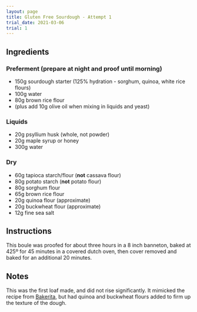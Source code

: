 ```yaml
---
layout: page
title: Gluten Free Sourdough - Attempt 1
trial_date: 2021-03-06
trial: 1
---
```


## Ingredients

### Preferment (prepare at night and proof until morning)
- 150g sourdough starter (125% hydration - sorghum, quinoa, white rice flours)
- 100g water
- 80g brown rice flour
- (plus add 10g olive oil when mixing in liquids and yeast)

### Liquids
- 20g psyllium husk (whole, not powder)
- 20g maple syrup or honey
- 300g water

### Dry
- 60g tapioca starch/flour (**not** cassava flour)
- 80g potato starch (**not** potato flour)
- 80g sorghum flour
- 65g brown rice flour
- 20g quinoa flour (approximate)
- 20g buckwheat flour (approximate)
- 12g fine sea salt

## Instructions

This boule was proofed for about three hours in a 8 inch banneton, baked at 425º for 45 minutes in a covered dutch oven, then cover removed and baked for an additional 20 minutes.

## Notes

This was the first loaf made, and did not rise significantly. It mimicked the recipe from [Bakerita](https://www.bakerita.com/gluten-free-sourdough-bread/), but had quinoa and buckwheat flours added to firm up the texture of the dough.

